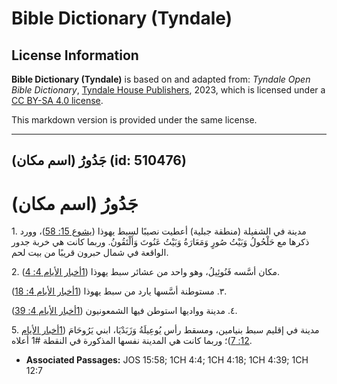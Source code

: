 # Bible Dictionary (Tyndale)

## License Information

**Bible Dictionary (Tyndale)** is based on and adapted from: _Tyndale Open Bible Dictionary_, [Tyndale House Publishers](https://tyndaleopenresources.com/), 2023, which is licensed under a [CC BY-SA 4.0 license](https://creativecommons.org/licenses/by-sa/4.0/legalcode.en).

This markdown version is provided under the same license.



--------------------------------

## جَدُورُ (اسم مكان) (id: 510476)

جَدُورُ (اسم مكان)
==================

1\. مدينة في الشفيلة (منطقة جبلية) أعطيت نصيبًا لسبط يهوذا ([يشوع 15: 58](https://ref.ly/Josh15:58))، وورد ذكرها مع حَلْحُولُ وَبَيْتُ صُورٍ وَمَعَارَةُ وَبَيْتُ عَنُوتَ وَأَلْتَقُونُ. وربما كانت هي خربة جدور الواقعة في شمال حبرون قريبًا من بيت لحم.

2\. مكان أسَّسه فَنُوئِيلُ، وهو واحد من عشائر سبط يهوذا ([1أخبار الأيام 4: 4](https://ref.ly/1Chr4:4)).

٣. مستوطنة أسَّسها يارد من سبط يهوذا ([1أخبار الأيام 4: 18](https://ref.ly/1Chr4:18)).

٤. مدينة وواديها استوطن فيها الشمعونيون ([1أخبار الأيام 4: 39](https://ref.ly/1Chr4:39)).

5\. مدينة في إقليم سبط بنيامين، ومسقط رأس يُوعِيلَةُ وَزَبَدْيَا، ابني يَرُوحَامَ ([1أخبار الأيام 12: 7](https://ref.ly/1Chr12:7))؛ وربما كانت هي المدينة نفسها المذكورة في النقطة \#1 أعلاه.

* **Associated Passages:** JOS 15:58; 1CH 4:4; 1CH 4:18; 1CH 4:39; 1CH 12:7

